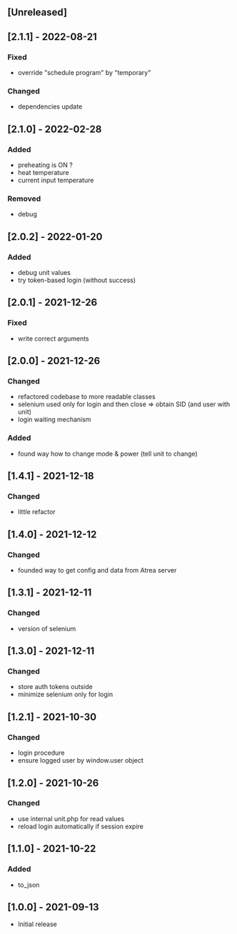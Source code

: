 ## [Unreleased]

## [2.1.1] - 2022-08-21
### Fixed
- override "schedule program" by "temporary"
### Changed
- dependencies update

## [2.1.0] - 2022-02-28
### Added
- preheating  is ON ?
- heat temperature
- current input temperature
### Removed
- debug

## [2.0.2] - 2022-01-20
### Added
- debug unit values
- try token-based login (without success)

## [2.0.1] - 2021-12-26
### Fixed
- write correct arguments

## [2.0.0] - 2021-12-26
### Changed
- refactored codebase to more readable classes
- selenium used only for login and then close => obtain SID (and user with unit)
- login waiting mechanism
### Added
- found way how to change mode & power (tell unit to change)

## [1.4.1] - 2021-12-18
### Changed
- little refactor

## [1.4.0] - 2021-12-12
### Changed
- founded way to get config and data from Atrea server

## [1.3.1] - 2021-12-11
### Changed
- version of selenium

## [1.3.0] - 2021-12-11
### Changed
- store auth tokens outside
- minimize selenium only for login

## [1.2.1] - 2021-10-30
### Changed
- login procedure
- ensure logged user by window.user object

## [1.2.0] - 2021-10-26
### Changed
- use internal unit.php for read values
- reload login automatically if session expire
## [1.1.0] - 2021-10-22
### Added
- to_json

## [1.0.0] - 2021-09-13
- Initial release
